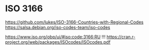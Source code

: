 # ISO 3166

https://github.com/lukes/ISO-3166-Countries-with-Regional-Codes
https://salsa.debian.org/iso-codes-team/iso-codes

https://www.iso.org/obp/ui/#iso:code:3166:RU
!!! https://cran.r-project.org/web/packages/ISOcodes/ISOcodes.pdf